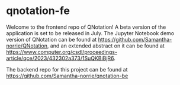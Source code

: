 # qnotation-fe

Welcome to the frontend repo of QNotation! A beta version of the application is set to be released in July. The Jupyter Notebook demo version of QNotation can be found at https://github.com/Samantha-norrie/QNotation, and an extended abstract on it can be found at https://www.computer.org/csdl/proceedings-article/qce/2023/432302a373/1SuQKBiBjR6.

The backend repo for this project can be found at https://github.com/Samantha-norrie/qnotation-be
